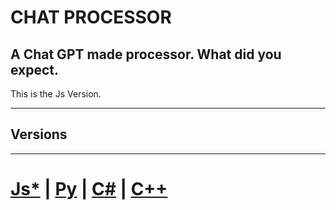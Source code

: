 # CHAT PROCESSOR
A Chat GPT made processor. What did you expect.
--
This is the Js Version.

---

## Versions

---

# [Js*](https://github.com/Burritoooo/CHAT-PROCESSOR/tree/JS-Version) **|** [Py](https://github.com/Burritoooo/CHAT-PROCESSOR/tree/Python-Version) **|** [C#](https://github.com/Burritoooo/CHAT-PROCESSOR/tree/C%23-Version) **|** [C++](https://github.com/Burritoooo/CHAT-PROCESSOR/tree/main)

